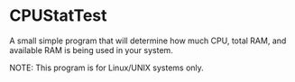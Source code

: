 # CPUStatTest
A small simple program that will determine how much CPU, total RAM, and available RAM is being used in your system. 

NOTE: This program is for Linux/UNIX systems only.
